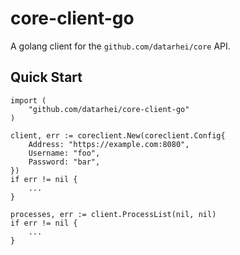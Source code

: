 # core-client-go

A golang client for the `github.com/datarhei/core` API.

## Quick Start

```
import (
    "github.com/datarhei/core-client-go"
)

client, err := coreclient.New(coreclient.Config{
    Address: "https://example.com:8080",
    Username: "foo",
    Password: "bar",
})
if err != nil {
    ...
}

processes, err := client.ProcessList(nil, nil)
if err != nil {
    ...
}
```
